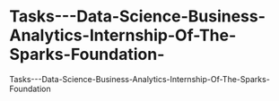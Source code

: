 # Tasks---Data-Science-Business-Analytics-Internship-Of-The-Sparks-Foundation-
Tasks---Data-Science-Business-Analytics-Internship-Of-The-Sparks-Foundation 
